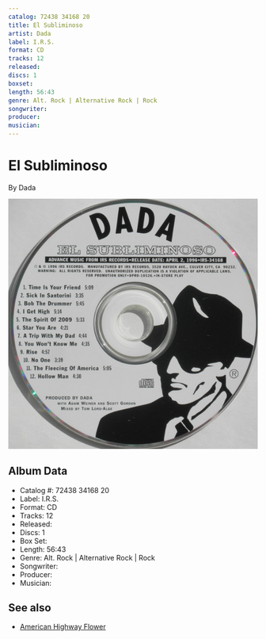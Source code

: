 ```yaml
---
catalog: 72438 34168 20
title: El Subliminoso
artist: Dada
label: I.R.S.
format: CD
tracks: 12
released: 
discs: 1
boxset: 
length: 56:43
genre: Alt. Rock | Alternative Rock | Rock
songwriter: 
producer: 
musician: 
---
```


# El Subliminoso

By Dada

![](../../assets/cdcovers/Dada-El_Subliminoso.png)

## Album Data

- Catalog #: 72438 34168 20
- Label: I.R.S.
- Format: CD
- Tracks: 12
- Released: 
- Discs: 1
- Box Set: 
- Length: 56:43
- Genre: Alt. Rock | Alternative Rock | Rock
- Songwriter: 
- Producer: 
- Musician: 


## See also

- [American Highway Flower](American_Highway_Flower.md)
